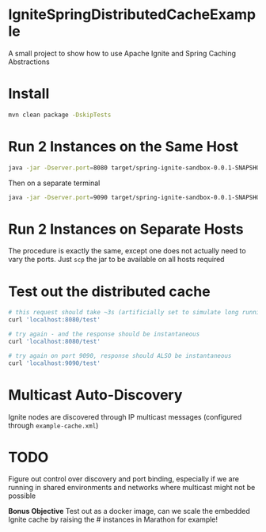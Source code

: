# IgniteSpringDistributedCacheExample

A small project to show how to use Apache Ignite and Spring Caching
Abstractions

# Install

```bash
mvn clean package -DskipTests
```

# Run 2 Instances on the Same Host

```bash
java -jar -Dserver.port=8080 target/spring-ignite-sandbox-0.0.1-SNAPSHOT.jar
```

Then on a separate terminal

```bash
java -jar -Dserver.port=9090 target/spring-ignite-sandbox-0.0.1-SNAPSHOT.jar
```

# Run 2 Instances on Separate Hosts

The procedure is exactly the same, except one does not actually need to vary the ports.
Just `scp` the jar to be available on all hosts required

# Test out the distributed cache

```bash
# this request should take ~3s (artificially set to simulate long running operation)
curl 'localhost:8080/test'

# try again - and the response should be instantaneous
curl 'localhost:8080/test'

# try again on port 9090, response should ALSO be instantaneous
curl 'localhost:9090/test'
```

# Multicast Auto-Discovery

Ignite nodes are discovered through IP multicast messages (configured
through `example-cache.xml`)

# TODO

Figure out control over discovery and port binding, especially if we are
running in shared environments and networks where multicast might not be
possible

**Bonus Objective** Test out as a docker image, can we scale the
embedded Ignite cache by raising the # instances in Marathon for
example!
